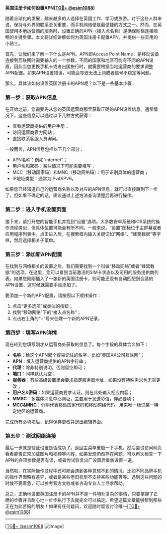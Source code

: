 **英国注册卡如何設置APN[[TG💪+ @esim1088](https://t.me/s/esim1088)]**

随着全球化的发展，越来越多的人选择在英国工作、学习或旅游。对于这些人群来说，保持与外界的联系至关重要，而手机网络便是最便捷的方式之一。然而，在英国使用本地运营商的服务时，设置正确的APN（接入点名称）是确保网络连接顺畅的关键步骤。本文将详细讲解如何为英国注册卡配置APN，并提供一些实用的小贴士。

首先，让我们来了解一下什么是APN。APN即Access Point Name，是移动设备连接到互联网时需要输入的一个参数。不同的国家和地区可能有不同的APN设置，因此当您更换手机卡或者出国旅行时，就需要根据当地运营商的要求调整APN配置。如果APN设置错误，可能会导致无法上网或者信号不稳定等问题。

那么，具体该如何设置英国注册卡的APN呢？以下是一些基本步骤：

### 第一步：获取APN信息

在开始之前，您需要先从您的英国运营商那里获取正确的APN设置信息。通常情况下，这些信息可以通过以下几种方式获得：
- 查看运营商提供的用户手册；
- 访问运营商官方网站；
- 直接联系客服人员询问。

一般而言，APN信息包括以下几个部分：
- APN名称：例如“internet”；
- 用户名和密码：某些情况下可能需要填写；
- MCC（移动国家码）和MNC（移动网络码）：用于识别具体的运营商；
- IP地址类型：通常为IPv4/IPV6。

如果您已经知道自己的运营商名称以及对应的APN信息，就可以直接跳到下一步了。但如果不确定的话，建议通过上述方法查询清楚后再进行操作。

### 第二步：进入手机设置页面

接下来，请打开您的智能手机并找到“设置”选项。大多数安卓系统和iOS系统的操作流程类似，但具体位置可能会有所不同。一般来说，“设置”图标位于主屏幕或者应用程序列表中。点击进入后，在搜索框内输入关键词如“网络”、“蜂窝数据”等字样，然后选择相关子菜单。

### 第三步：添加新APN配置

在找到与网络相关的设置之后，我们需要找到一个叫做“移动网络”或者“蜂窝数据”的选项。在这里，您可以看到当前激活的SIM卡状态以及可用的服务提供商列表。如果您刚刚插入了一张新的英国注册卡，则可能还没有自动匹配到合适的APN设置，这时候就需要手动添加了。

要添加一个新的APN配置，请按照以下顺序操作：
1. 点击“更多选项”或类似的按钮；
2. 找到“移动网络”下的“接入点名称”；
3. 点击右上角的“+”号来创建一个新的APN记录。

### 第四步：填写APN详情

现在轮到您填写刚才从运营商处获取的信息了。每个字段的具体含义如下：
- **名称**：给这个APN起个容易记住的名字，比如“英国XX公司互联网”；
- **APN**：填入运营商提供的APN字符串；
- **代理**：除非特别说明，否则留空即可；
- **端口**：同样默认为空；
- **服务器**：有些高级设置里会要求指定服务器地址，如果没有特殊需求也无需更改；
- **用户名**&**密码**：如果运营商要求认证，则在此处输入相应内容；
- **MMSC**：多媒体消息中心网址，主要用于发送彩信，非必要项；
- **MCC&MNC**：分别代表移动国家代码和移动网络代码，用来唯一标识某一特定地区的运营商。

完成所有必填项后，记得保存更改并退出编辑界面。

### 第五步：测试网络连接

最后一步就是验证设置是否成功了。返回主菜单重启一下手机，然后尝试访问网页看看能否正常加载图片和视频等内容。如果发现仍然存在问题，可以再次检查一下APN的各项参数是否有误，或者尝试恢复出厂设置后重新设置一遍。

当然啦，在实际操作过程中还可能会遇到各种意想不到的情况，比如不同品牌手机的操作界面略有差异，或者是某些老旧机型不支持某些功能等等。遇到这些问题的时候不要着急，可以参考官方文档或者咨询专业人士寻求帮助。

总之，正确地设置英国注册卡的APN并不是一件特别复杂的事情，只要掌握了正确的步骤并且耐心地一步步执行下去就完全可以搞定。希望这篇文章能够帮到那些正在为此苦恼的朋友！如果有任何疑问，欢迎随时留言讨论哦～[[TG💪+ @esim1088](https://t.me/s/esim1088)]

---

[[TG💪+ @esim1088](https://t.me/s/esim1088) ![Image](https://i.postimg.cc/4NQfJmqS/Snipaste-2025-05-13-00-14-12.png)]